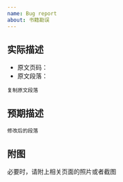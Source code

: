 ```yaml
---
name: Bug report
about: 书籍勘误
---
```


## 实际描述

- 原文页码：
- 原文段落：

```
复制原文段落
```

## 预期描述

```
修改后的段落
```

## 附图

必要时，请附上相关页面的照片或者截图